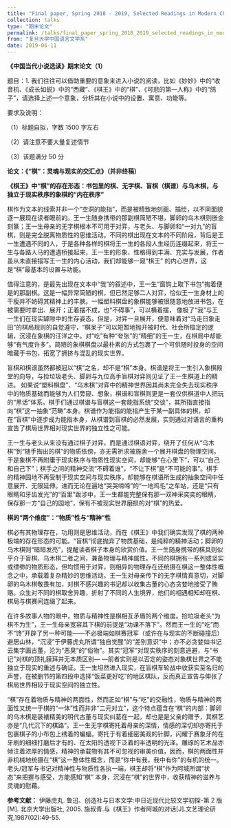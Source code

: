 ```yaml
---
title: "Final paper, Spring 2018 - 2019, Selected Readings in Modern Chinese Novels"
collection: talks
type: "期末论文"
permalink: /talks/final_paper_spring_2018_2019_selected_readings_in_modern_chinese_novels
from: "复旦大学中国语言文学系"
date: 2019-06-11
---
```


**《中国当代小说选读》期末论文（1）**

题目：1.	我们往往可以借助重要的意象来进入小说的阅读，比如《妙妙》中的“收音机、《成长如蜕》中的“西藏”、《棋王》中的“棋”、《可悲的第一人称》中的“鸽子”，请选择上述一个意象，分析其在小说中的设置、寓意、功能等。 

要求及说明：

（1）标题自拟，字数 1500 字左右

（2）请注意不要大量复述情节

（3）该题满分 50 分

**论文：《“棋”：灵魂与现实的交汇点》（并非终稿）** 

**《棋王》中“棋”的存在形态：书包里的棋、无字棋、盲棋（棋谱）与乌木棋，与独立于现实秩序的象棋的“内在秩序”**

棋作为文本的线索并非一个“空洞的能指”，而是被精致地刻画、描绘，以不同面貌逐一展现在读者眼前的。王一生随身携带的那副棋简陋不堪，脚卵的乌木棋则嵌金刻篆；王一生母亲的无字棋根本不可用于对弈，与老头、与脚卵和“一对九”的盲棋，则是完全脱离物质性的思维活动。不同的棋出现在文本的不同阶段，背后是王一生遭遇不同的人，于是各种各样的棋将王一生的各段人生经历连缀起来，将王一生与各路人马的遭遇桥接起来，王一生的形象、性格得到丰满、充实与发展，作者虽从未直接描写王一生的内心活动，我们却能够一窥“棋王” 的内心世界，这是“棋”最基本的设置与功能。 

值得注意的，是最先出现在文本中“我”的叙述中，王一生“窗钩上取下书包”掏着便是的那副棋。这是一幅异常简陋的棋，但已然足够二人对弈，恰似王一生身材上的干瘦并不妨碍其精神上的丰腴。一幅塑料棋盘的象棋能够被很随意地放进书包，在被需要时拿出、展开；正着摆不成，也“不碍事”，可以横着摆， 像极了“我”与王一生们在现实罅隙中的生存姿态。但是，对弈一旦展开，便意味着对“马走日象走田”的棋局规则的自觉遵守，“棋呆子”可以短暂地抛开被时代、社会所框定的逻辑，沉浸在象棋的汪洋之中。对“吃”有种“夸张”的“精细”的王一生，在棋局中却能够“有气度许多”。简陋的象棋棋盘以最朴素的方式包裹了一个可供随时投身的空间暗藏于书包，拓宽了拥挤与混乱的现实世界。 

盲棋和棋谱虽然都被冠以“棋”之名，却不是“棋”本身。棋谱是将王一生引入象棋殿堂的向导，与捡垃圾老头、脚卵与九位高手盲棋对弈则见证了王一生棋道上的精进。 如果说“塑料棋盘”、“乌木棋”对弈中的精神世界因其尚未完全失去现实秩序中的物质基础而能够为人们旁窥、想象，棋谱和盲棋则更是一套仅供棋道中人把玩的“黑话”体系。棋手们通过棋谱与盲棋这一套能指系统“交谈”，其所指直接指向“棋”这一抽象“范畴”本身。棋谱作为能指的能指产生于某一副具体的棋，却在“盲棋”中逐步成为能指本身，从棋谱到盲棋的必然发展，实则通过对语言的重构宣告了棋局世界相对现实世界的独立性之可能。 

王一生与老头从来没有通过棋子对弈，而是通过棋语对弈，绕开了任何从“乌木棋”到“随手掏出的棋”的物质依傍，亦无需祈求被施舍一个展开棋盘的物理空间。于是象棋不再附庸于现实秩序与物质性现实空间，却能够“在心里下”，可以“自己和自己下”；棋手之间的精神交流“不碍着谁”，“不让下棋”是“不可能的事”。棋手的精神园地不再受制于现实空间与现实秩序，却能够在棋语所生成的抽象空间中任意展开、无限延伸。进而无论在遍地“哭哭啼啼”的“一地鸡毛”之车站，还是“只有眼睛和牙齿发光”的“百里”跋涉中，王一生都能完整保有那一双神采奕奕的眼睛，保存那一方“自己的园地”，保有不被现实世界磨损的对“棋”的热爱。 

**棋的“两个维度”：“物质”性与“精神”性** 

棋必有其物理存在，功用则是思维活动，而在《棋王》中我们确实发现了棋的两种极端的存在形态的可能。“盲棋”彻底抛弃了物质基础，是纯粹的精神活动；脚卵的乌木棋则“暗暗发亮”，提醒读者棋子本身的欣赏价值。王一生随身携带的棋具则似乎介于盲棋、乌木棋二者之间，兼备物理与精神属性。不同的棋拥有一系列或坚实或缥缈的物质形态，但均惯用于对弈，则相异的物理存在还统摄在棋这一整体性概念之中，承载着复杂精妙的思维活动。王一生对母亲传下的无字棋情真意切，对脚卵的乌木棋敬畏有加，对棋不感兴趣的书记却以收集古董的心态贪婪地接受了贿赂。众生对不同的棋取舍异趣，折射了不同的人生境界，他们的相遇相知却在棋、棋局与棋赛间连缀了起来。 

在许多故事人物的眼中，物质与精神性是棋相互矛盾的两个维度。捡垃圾老头“为棋不为生”，王一生母亲宽容其下棋的前提是“功课不落下”。然而王一生的“吃”而不“馋”开辟了另一种可能——不必极端如棋赛冠军（或许在与现实的不断碰撞后）避居山林，“沉浸”于伊藤虎丸所谓“独自觉醒”的“差别意识”中；亦不必贪婪如书记云集字画古董，沦为“恶臭”的“俗物”。其实“冠军”对现实秩序的刻意逃避，与“书记”对棋的顶礼膜拜并无本质区别—
—前者实则是以否定的姿态对象棋世界之不能独立于现实的重述与确证。王一生坦然进入现实，在盲棋车轮战中收获实至名归的声誉，在被删节的第四段中选择“饭菜更好吃”的地区棋队，反而真正宣告与伸张了棋局世界相较于现实空间的独立性。 

 “棋”存在着物质与精神的两面性，然而正如“棋”与“吃”的交融性，物质与精神的两面性又统一于棋的“一体”性而并非“二元对立”，这个特点蕴含在“棋”的内部：脚卵的乌木棋是装裱精美的明代古董与现实纠葛在一起，却也是是父亲的赠予，其棋艺亦是“几代沉下的棋路”。王一生无字棋寄托着母亲的深情，情感的深切却亦寄托于包裹棋子的小布包上绣着的蝙蝠，寄托于有着细密美观的针脚，闪耀于赛象牙的在牙刷的细细打磨后才有的、在太阳的透视下泛着的半透明的光泽。雕琢的艺术品亦倾注着浓厚的情感，精神的承载物有其不可忽视的审美价值，因而，棋的两面性并非机械地统摄在“棋”这一整体性概念，而是“你中有我，我中有你”的有机的统一。老头/冠军与书记对精神性与物质性各执一端，棋王却将“棋”作为阿城所谓“状态”来把握与感受，方能感知“棋” 本身，沉浸在“棋”的世界中，收获精神的滋养与灵魂的慰藉。 

**参考文献：** 
伊藤虎丸. 鲁迅、创造社与日本文学:中日近现代比较文学初探-第 2 版[M]. 北京大学出版社, 2005. 
施叔青.与《棋王》作者阿城的对话[J].文艺理论研究,1987(02):49-55. 

